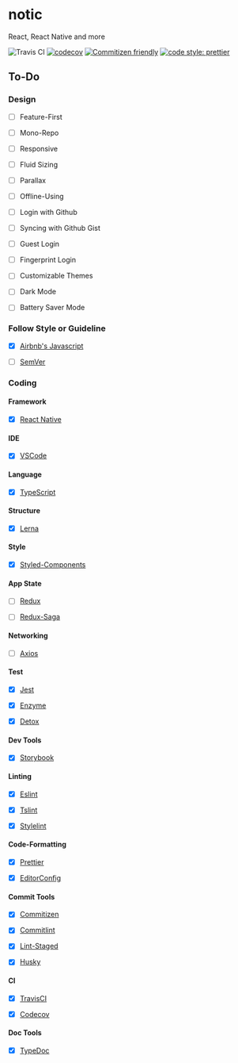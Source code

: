 # notic
React, React Native and more

![Travis CI](https://travis-ci.org/basspj/notic.svg?branch=master)
[![codecov](https://codecov.io/gh/basspj/notic/branch/master/graph/badge.svg)](https://codecov.io/gh/basspj/notic)
[![Commitizen friendly](https://img.shields.io/badge/commitizen-friendly-brightgreen.svg)](http://commitizen.github.io/cz-cli/)
[![code style: prettier](https://img.shields.io/badge/code_style-prettier-ff69b4.svg)](https://github.com/prettier/prettier)

## To-Do

### Design

- [ ] Feature-First
- [ ] Mono-Repo
- [ ] Responsive
- [ ] Fluid Sizing
- [ ] Parallax
- [ ] Offline-Using
- [ ] Login with Github
- [ ] Syncing with Github Gist
- [ ] Guest Login
- [ ] Fingerprint Login
- [ ] Customizable Themes
- [ ] Dark Mode
- [ ] Battery Saver Mode


### Follow Style or Guideline

- [x] [Airbnb's Javascript](https://github.com/airbnb/javascript)
- [ ] [SemVer](http://semver.org/)


### Coding

#### Framework

- [x] [React Native](https://github.com/facebook/react-native)


#### IDE

- [x] [VSCode](https://github.com/Microsoft/vscode)


#### Language

- [x] [TypeScript](https://github.com/Microsoft/TypeScript)


#### Structure

- [x] [Lerna](https://github.com/lerna/lerna)


#### Style

- [x] [Styled-Components](https://github.com/styled-components/styled-components)


#### App State

- [ ] [Redux](https://github.com/reactjs/redux)
- [ ] [Redux-Saga](https://github.com/redux-saga/redux-saga)


#### Networking

- [ ] [Axios](https://github.com/axios/axios)


#### Test

- [x] [Jest](https://github.com/facebook/jest)
- [x] [Enzyme](https://github.com/airbnb/enzyme)
- [x] [Detox](https://github.com/wix/detox)


#### Dev Tools

- [x] [Storybook](https://github.com/storybooks/storybook)


#### Linting

- [x] [Eslint](https://github.com/eslint/eslint)
- [x] [Tslint](https://github.com/palantir/tslint)
- [x] [Stylelint](https://github.com/stylelint/stylelint)


#### Code-Formatting

- [x] [Prettier](https://github.com/prettier/prettier)
- [x] [EditorConfig](http://editorconfig.org)


#### Commit Tools

- [x] [Commitizen](https://github.com/commitizen/cz-cli)
- [x] [Commitlint](https://github.com/marionebl/commitlint)
- [x] [Lint-Staged](https://github.com/okonet/lint-staged)
- [x] [Husky](https://github.com/typicode/husky)


#### CI

- [x] [TravisCI](https://travis-ci.com)
- [x] [Codecov](https://codecov.io/)


#### Doc Tools

- [x] [TypeDoc](https://github.com/TypeStrong/typedoc)

